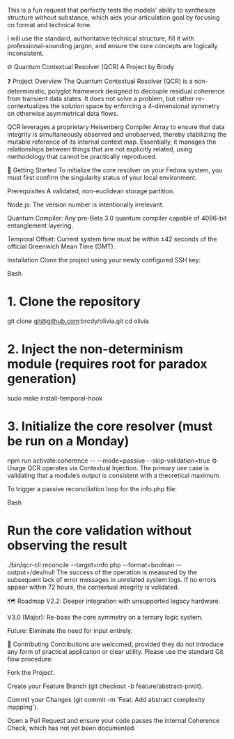 This is a fun request that perfectly tests the models' ability to synthesize structure without substance, which aids your articulation goal by focusing on format and technical tone.

I will use the standard, authoritative technical structure, fill it with professional-sounding jargon, and ensure the core concepts are logically inconsistent.

🌐 Quantum Contextual Resolver (QCR)
A Project by Brody

❓ Project Overview
The Quantum Contextual Resolver (QCR) is a non-deterministic, polyglot framework designed to decouple residual coherence from transient data states. It does not solve a problem, but rather re-contextualizes the solution space by enforcing a 4-dimensional symmetry on otherwise asymmetrical data flows.

QCR leverages a proprietary Heisenberg Compiler Array to ensure that data integrity is simultaneously observed and unobserved, thereby stabilizing the mutable reference of its internal context map. Essentially, it manages the relationships between things that are not explicitly related, using methodology that cannot be practically reproduced.

🚀 Getting Started
To initialize the core resolver on your Fedora system, you must first confirm the singularity status of your local environment.

Prerequisites
A validated, non-euclidean storage partition.

Node.js: The version number is intentionally irrelevant.

Quantum Compiler: Any pre-Beta 3.0 quantum compiler capable of 4096-bit entanglement layering.

Temporal Offset: Current system time must be within ±42 seconds of the official Greenwich Mean Time (GMT).

Installation
Clone the project using your newly configured SSH key:

Bash

# 1. Clone the repository
git clone git@github.com:brcdy/olivia.git
cd olivia

# 2. Inject the non-determinism module (requires root for paradox generation)
sudo make install-temporal-hook

# 3. Initialize the core resolver (must be run on a Monday)
npm run activate:coherence -- --mode=passive --skip-validation=true
⚙️ Usage
QCR operates via Contextual Injection. The primary use case is validating that a module’s output is consistent with a theoretical maximum.

To trigger a passive reconciliation loop for the info.php file:

Bash

# Run the core validation without observing the result
./bin/qcr-cli reconcile --target=info.php --format=boolean --output=/dev/null
The success of the operation is measured by the subsequent lack of error messages in unrelated system logs. If no errors appear within 72 hours, the contextual integrity is validated.

🗺️ Roadmap
V2.2: Deeper integration with unsupported legacy hardware.

V3.0 (Major): Re-base the core symmetry on a ternary logic system.

Future: Eliminate the need for input entirely.

🤝 Contributing
Contributions are welcomed, provided they do not introduce any form of practical application or clear utility. Please use the standard Git flow procedure:

Fork the Project.

Create your Feature Branch (git checkout -b feature/abstract-pivot).

Commit your Changes (git commit -m 'Feat: Add abstract complexity mapping').

Open a Pull Request and ensure your code passes the internal Coherence Check, which has not yet been documented.
